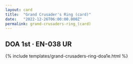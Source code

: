 ```yaml
---
layout: card
title:  "Grand Crusader's Ring (card)"
date:   "2022-12-26T06:00:00.000Z"
permalink: grand-crusaders-ring_(card)
---
```


## DOA 1st &middot; EN-038 UR

{% include templates/grand-crusaders-ring-doa1e.html %}
